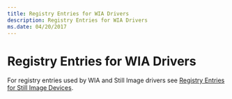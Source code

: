 ```yaml
---
title: Registry Entries for WIA Drivers
description: Registry Entries for WIA Drivers
ms.date: 04/20/2017
---
```


# Registry Entries for WIA Drivers





For registry entries used by WIA and Still Image drivers see [Registry Entries for Still Image Devices](registry-entries-for-still-image-devices.md).

 

 




